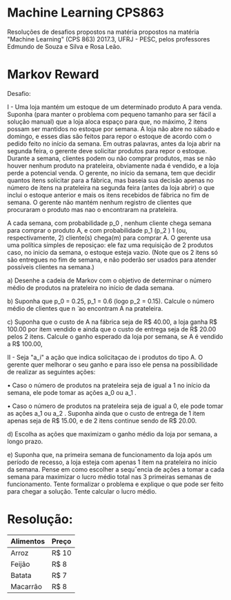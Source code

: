 # Machine Learning CPS863
Resoluções de desafios propostos na matéria propostos na matéria "Machine Learning" (CPS 863) 2017.3, UFRJ - PESC, pelos professores Edmundo de Souza e Silva e Rosa Leão.

# Markov Reward

Desafio:

I - Uma loja mantém um estoque de um determinado produto A para venda. Suponha (para manter o
problema com pequeno tamanho para ser fácil a solução manual) que a loja aloca espaço para que, no
máximo, 2 itens possam ser mantidos no estoque por semana. A loja não abre no sábado e domingo,
e esses dias são feitos para repor o estoque de acordo com o pedido feito no início da semana. Em
outras palavras, antes da loja abrir na segunda feira, o gerente deve solicitar produtos para repor o
estoque. Durante a semana, clientes podem ou não comprar produtos, mas se não houver nenhum
produto na prateleira, obviamente nada é vendido, e a loja perde a potencial venda. O gerente, no
início da semana, tem que decidir quantos itens solicitar para a fábrica, mas baseia sua decisão apenas
no número de itens na prateleira na segunda feira (antes da loja abrir) o que inclui o estoque anterior
e mais os itens recebidos de fábrica no fim de semana. O gerente não mantém nenhum registro de
clientes que procuraram o produto mas nao o encontraram na prateleira.

  A cada semana, com probabilidade p_0 , nenhum cliente chega semana para comprar o produto A, e
com probabilidade p_1 (p_2 ) 1 (ou, respectivamente, 2) cliente(s) chega(m) para comprar A. O gerente
usa uma política simples de reposiçao: ele faz uma requisição de 2 produtos caso, no inicio da semana,
o estoque esteja vazio. (Note que os 2 itens só são entregues no fim de semana, e não poderão ser
usados para atender possíveis clientes na semana.)


a) Desenhe a cadeia de Markov com o objetivo de determinar o número médio de produtos na
prateleira no início de dada semana.

b) Suponha que p_0 = 0.25, p_1 = 0.6 (logo p_2 = 0.15). Calcule o número médio de clientes que n ̃
ao
encontram A na prateleira.

c) Suponha que o custo de A na fábrica seja de R$ 40.00, a loja ganha R$ 100.00 por item vendido
e ainda que o custo de entrega seja de R$ 20.00 pelos 2 itens. Calcule o ganho esperado da loja
por semana, se A é vendido a R$ 100.00,




II - Seja "a_i" a ação que indica solicitaçao de i produtos do tipo A. O gerente quer melhorar o seu ganho
e para isso ele pensa na possibilidade de realizar as seguintes ações:

• Caso o número de produtos na prateleira seja de igual a 1 no início da semana, ele pode tomar
as ações a_0 ou a_1 .

• Caso o número de produtos na prateleira seja de igual a 0, ele pode tomar as ações a_1 ou a_2 .
Suponha ainda que o custo de entrega de 1 item apenas seja de R$ 15.00, e de 2 itens continue sendo
de R$ 20.00.


d) Escolha as ações que maximizam o ganho médio da loja por semana, a longo prazo.

e) Suponha que, na primeira semana de funcionamento da loja após um período de recesso, a loja
esteja com apenas 1 item na prateleira no início da semana. Pense em como escolher a sequˆencia
de ações a tomar a cada semana para maximizar o lucro médio total nas 3 primeiras semanas
de funcionamento. Tente formalizar o problema e explique o que pode ser feito para chegar a
solução. Tente calcular o lucro médio.

# Resolução:

Alimentos | Preço
--------- | ------
Arroz     | R$ 10
Feijão    | R$ 8
Batata    | R$ 7
Macarrão  | R$ 8

